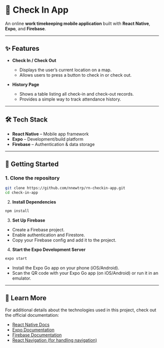 # 📱 Check In App

An online **work timekeeping mobile application** built with **React Native**, **Expo**, and **Firebase**.

---

## ✨ Features

- **Check In / Check Out**
  - Displays the user’s current location on a map.
  - Allows users to press a button to check in or check out.

- **History Page**
  - Shows a table listing all check-in and check-out records.
  - Provides a simple way to track attendance history.

---

## 🛠️ Tech Stack

- **React Native** – Mobile app framework  
- **Expo** – Development/build platform  
- **Firebase** – Authentication & data storage  

---

## 🚀 Getting Started

### 1. Clone the repository
```bash
git clone https://github.com/nnewtrp/rn-checkin-app.git
cd check-in-app
```

2. **Install Dependencies**
```bash
npm install
```

3. **Set Up Firebase**
- Create a Firebase project.
- Enable authentication and Firestore.
- Copy your Firebase config and add it to the project.

4. **Start the Expo Development Server**
```bash
expo start
```
- Install the Expo Go app on your phone (iOS/Android).
- Scan the QR code with your Expo Go app (on iOS/Android) or run it in an emulator.

---

## 📜 Learn More  

For additional details about the technologies used in this project, check out the official documentation:  

- [React Native Docs](https://reactnative.dev/docs/getting-started)  
- [Expo Documentation](https://docs.expo.dev/)  
- [Firebase Documentation](https://firebase.google.com/docs)  
- [React Navigation (for handling navigation)](https://reactnavigation.org/docs/getting-started)  
